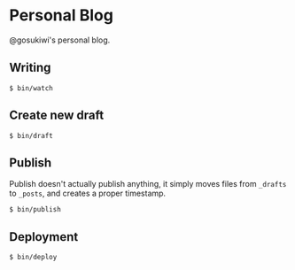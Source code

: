 # Personal Blog
@gosukiwi's personal blog.

## Writing

    $ bin/watch

## Create new draft

    $ bin/draft

## Publish
Publish doesn't actually publish anything, it simply moves files from
`_drafts` to `_posts`, and creates a proper timestamp.

    $ bin/publish

## Deployment

    $ bin/deploy
